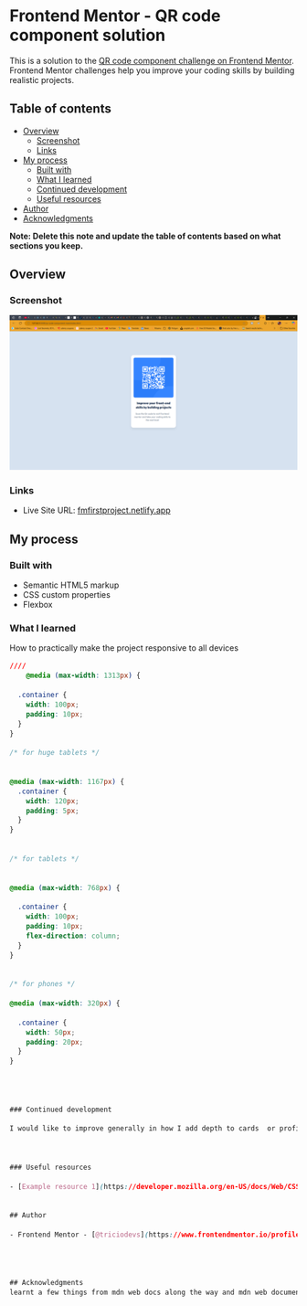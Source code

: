# Frontend Mentor - QR code component solution

This is a solution to the [QR code component challenge on Frontend Mentor](https://www.frontendmentor.io/challenges/qr-code-component-iux_sIO_H). Frontend Mentor challenges help you improve your coding skills by building realistic projects. 

## Table of contents

- [Overview](#overview)
  - [Screenshot](#screenshot)
  - [Links](#links)
- [My process](#my-process)
  - [Built with](#built-with)
  - [What I learned](#what-i-learned)
  - [Continued development](#continued-development)
  - [Useful resources](#useful-resources)
- [Author](#author)
- [Acknowledgments](#acknowledgments)

**Note: Delete this note and update the table of contents based on what sections you keep.**

## Overview

### Screenshot

![](./screenshot.png)



### Links


- Live Site URL: [fmfirstproject.netlify.app]( https://triciodevs.github.io/FM-challenge-1/)

## My process

### Built with

- Semantic HTML5 markup
- CSS custom properties
- Flexbox





### What I learned

How to practically make the project responsive to all devices 

```css
////
    @media (max-width: 1313px) {

  .container {
    width: 100px;
    padding: 10px;
  }
}

/* for huge tablets */


@media (max-width: 1167px) {
  .container {
    width: 120px;
    padding: 5px;
  }
}


/* for tablets */


@media (max-width: 768px) {

  .container {
    width: 100px;
    padding: 10px;
    flex-direction: column;
  }
}


/* for phones */

@media (max-width: 320px) {

  .container {
    width: 50px;
    padding: 20px;
  }
} 




### Continued development

I would like to improve generally in how I add depth to cards  or profile to make it look more professional without ignoring the proper use of semantic html



### Useful resources

- [Example resource 1](https://developer.mozilla.org/en-US/docs/Web/CSS/CSS_text/Wrapping_breaking_text) - This helped me in sizing the text width. I really liked this pattern and will use it going forward.


## Author

- Frontend Mentor - [@triciodevs](https://www.frontendmentor.io/profile/triciodevs)




## Acknowledgments
learnt a few things from mdn web docs along the way and mdn web documents 
